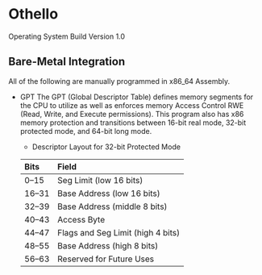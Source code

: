 # Othello

Operating System Build Version 1.0

## Bare-Metal Integration

All of the following are manually programmed in x86_64 Assembly.

- GPT
The GPT (Global Descriptor Table) defines memory segments for the CPU to utilize as well as enforces memory Access Control RWE (Read, Write, and Execute permissions). This program also has x86 memory protection and transitions between 16-bit real mode, 32-bit protected mode, and 64-bit long mode.
  - Descriptor Layout for 32-bit Protected Mode

  | Bits   | Field                              |
  |:-------|:-----------------------------------|
  | 0–15   | Seg Limit (low 16 bits)            |
  | 16–31  | Base Address (low 16 bits)         |
  | 32–39  | Base Address (middle 8 bits)       |
  | 40–43  | Access Byte                        |
  | 44–47  | Flags and Seg Limit (high 4 bits)  |
  | 48–55  | Base Address (high 8 bits)         |
  | 56–63  | Reserved for Future Uses           |
